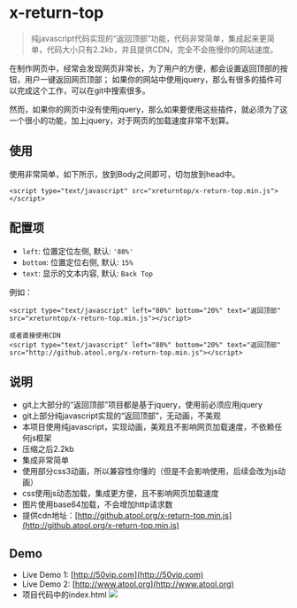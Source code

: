
x-return-top
===============

> 纯javascript代码实现的“返回顶部”功能，代码非常简单，集成起来更简单，代码大小只有2.2kb，并且提供CDN，完全不会拖慢你的网站速度。

在制作网页中，经常会发现网页非常长，为了用户的方便，都会设置返回顶部的按钮，用户一键返回网页顶部；
如果你的网站中使用jquery，那么有很多的插件可以完成这个工作，可以在git中搜索很多。

然而，如果你的网页中没有使用jquery，那么如果要使用这些插件，就必须为了这一个很小的功能，加上jquery，对于网页的加载速度非常不划算。

## 使用 ##

使用非常简单，如下所示，放到Body之间即可，切勿放到head中。

	<script type="text/javascript" src="xreturntop/x-return-top.min.js"></script>

## 配置项

 - `left`: 位置定位左侧, 默认: `'80%'` 
 - `bottom`: 位置定位右侧, 默认: `15%`
 - `text`: 显示的文本内容, 默认: `Back Top`

例如：

	<script type="text/javascript" left="80%" bottom="20%" text="返回顶部" src="xreturntop/x-return-top.min.js"></script>

	或者直接使用CDN
	<script type="text/javascript" left="80%" bottom="20%" text="返回顶部" src="http://github.atool.org/x-return-top.min.js"></script>

## 说明 ##

- git上大部分的“返回顶部”项目都是基于jquery，使用前必须应用jquery
- git上部分纯javascript实现的“返回顶部”，无动画，不美观
- 本项目使用纯javascript，实现动画，美观且不影响网页加载速度，不依赖任何js框架
- 压缩之后2.2kb
- 集成非常简单
- 使用部分css3动画，所以兼容性你懂的（但是不会影响使用，后续会改为js动画）
- css使用js动态加载，集成更方便，且不影响网页加载速度
- 图片使用base64加载，不会增加http请求数
- 提供cdn地址：[http://github.atool.org/x-return-top.min.js](http://github.atool.org/x-return-top.min.js)

## Demo ##

 - Live Demo 1: [http://50vip.com](http://50vip.com)
 - Live Demo 2: [http://www.atool.org](http://www.atool.org)
 - 项目代码中的index.html
![](https://raw.githubusercontent.com/hustcc/x-return-top.js/master/screenshot/shot.gif)



